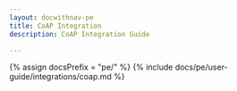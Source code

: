 ```yaml
---
layout: docwithnav-pe
title: CoAP Integration
description: CoAP Integration Guide 

---
```

{% assign docsPrefix = "pe/" %}
{% include docs/pe/user-guide/integrations/coap.md %}
